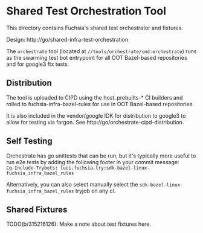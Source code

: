 # Shared Test Orchestration Tool

This directory contains Fuchsia's shared test orchestrator and fixtures.

Design: http://go/shared-infra-test-orchestration

The `orchestrate` tool (located at `//tools/orchestrate/cmd:orchestrate`) runs
as the swarming test bot entrypoint for all OOT Bazel-based repositories and
for google3 ftx tests.

## Distribution
The tool is uploaded to CIPD using the host_prebuilts-* CI builders and rolled
to fuchsia-infra-bazel-rules for use in OOT Bazel-based repositories.

It is also included in the vendor/google IDK for distribution to google3 to
allow for testing via fargon.
See http://go/orchestrate-cipd-distribution.

## Self Testing
Orchestrate has go unittests that can be run, but it's typically more useful to
run e2e tests by adding the following footer in your commit message: \
`Cq-Include-Trybots: luci.fuchsia.try:sdk-bazel-linux-fuchsia_infra_bazel_rules`

Alternatively, you can also select manually select the
`sdk-bazel-linux-fuchsia_infra_bazel_rules` tryjob on any cl.

## Shared Fixtures
TODO(b/315216126): Make a note about test fixtures here.
